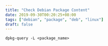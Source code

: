 ```yaml
---
title: "Check Debian Package Content"
date: 2019-09-30T00:20:25+08:00
tags: ["debian", "package", "deb", "linux"]
draft: false
---
```


```
dpkg-query -L <package_name>
```
